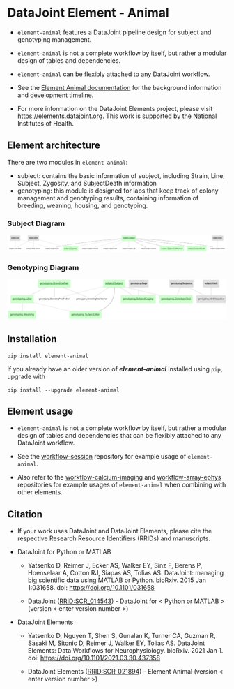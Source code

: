 # DataJoint Element - Animal

+ `element-animal` features a DataJoint pipeline design for subject and genotyping management. 

+ `element-animal` is not a complete workflow by itself, but rather a modular design of tables and dependencies. 

+ `element-animal` can be flexibly attached to any DataJoint workflow.

+ See the [Element Animal documentation](https://elements.datajoint.org/description/animal/) for the background information and development timeline.

+ For more information on the DataJoint Elements project, please visit https://elements.datajoint.org.  This work is supported by the National Institutes of Health.

## Element architecture

There are two modules in `element-animal`:
+ subject: contains the basic information of subject, including Strain, Line, Subject, Zygosity, and SubjectDeath information
+ genotyping: this module is designed for labs that keep track of colony management and genotyping results, containing information of breeding, weaning, housing, and genotyping.

### Subject Diagram
![subject diagram](images/subject_diagram.svg)

### Genotyping Diagram
![genotyping diagram](images/genotyping_diagram.svg)

## Installation
```
pip install element-animal
```

If you already have an older version of ***element-animal*** installed using `pip`, upgrade with
```
pip install --upgrade element-animal
```

## Element usage

+ `element-animal` is not a complete workflow by itself, but rather a modular design of tables and dependencies that can be flexibly attached to any DataJoint workflow.

+ See the [workflow-session](https://github.com/datajoint/workflow-session) repository for example usage of `element-animal`.

+ Also refer to the [workflow-calcium-imaging](https://github.com/datajoint/workflow-calcium-imaging) and [workflow-array-ephys](https://github.com/datajoint/workflow-array-ephys) repositories for example usages of `element-animal` when combining with other elements.

## Citation

+ If your work uses DataJoint and DataJoint Elements, please cite the respective Research Resource Identifiers (RRIDs) and manuscripts.

+ DataJoint for Python or MATLAB
    + Yatsenko D, Reimer J, Ecker AS, Walker EY, Sinz F, Berens P, Hoenselaar A, Cotton RJ, Siapas AS, Tolias AS. DataJoint: managing big scientific data using MATLAB or Python. bioRxiv. 2015 Jan 1:031658. doi: https://doi.org/10.1101/031658

    + DataJoint ([RRID:SCR_014543](https://scicrunch.org/resolver/SCR_014543)) - DataJoint for < Python or MATLAB > (version < enter version number >)

+ DataJoint Elements
    + Yatsenko D, Nguyen T, Shen S, Gunalan K, Turner CA, Guzman R, Sasaki M, Sitonic D, Reimer J, Walker EY, Tolias AS. DataJoint Elements: Data Workflows for Neurophysiology. bioRxiv. 2021 Jan 1. doi: https://doi.org/10.1101/2021.03.30.437358

    + DataJoint Elements ([RRID:SCR_021894](https://scicrunch.org/resolver/SCR_021894)) - Element Animal (version < enter version number >)
